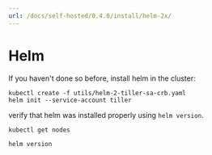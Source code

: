 ```yaml
---
url: /docs/self-hosted/0.4.0/install/helm-2x/
---
```


# Helm
If you haven't done so before, install helm in the cluster:
```
kubectl create -f utils/helm-2-tiller-sa-crb.yaml
helm init --service-account tiller
```

verify that helm was installed properly using `helm version`.
```
kubectl get nodes
```
```
helm version
```
